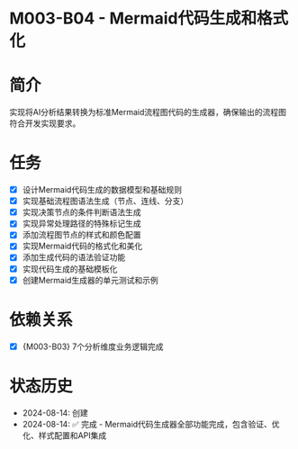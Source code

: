 # M003-B04 - Mermaid代码生成和格式化

# 简介
实现将AI分析结果转换为标准Mermaid流程图代码的生成器，确保输出的流程图符合开发实现要求。

# 任务
- [x] 设计Mermaid代码生成的数据模型和基础规则
- [x] 实现基础流程图语法生成（节点、连线、分支）
- [x] 实现决策节点的条件判断语法生成
- [x] 实现异常处理路径的特殊标记生成
- [x] 添加流程图节点的样式和颜色配置
- [x] 实现Mermaid代码的格式化和美化
- [x] 添加生成代码的语法验证功能
- [x] 实现代码生成的基础模板化
- [x] 创建Mermaid生成器的单元测试和示例

# 依赖关系
- [x] {M003-B03} 7个分析维度业务逻辑完成

# 状态历史
- 2024-08-14: 创建
- 2024-08-14: ✅ 完成 - Mermaid代码生成器全部功能完成，包含验证、优化、样式配置和API集成
